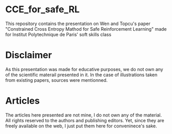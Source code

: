# CCE_for_safe_RL
This repository contains the presentation on Wen and Topcu's paper "Constrained Cross Entropy Mathod for Safe Reinforcement Learning" made for Institut Polytechnique de Paris' soft skills class

# Disclaimer
As this presentation was made for educative purposes, we do not own any of the scientific materail presented in it.
In the case of illustrations taken from existing papers, sources were mentionned.

# Articles
The articles here presented are not mine, I do not own any of the material. All rights reserved to the authors and publishing editors. Yet, since they are freely available on the web, I just put them here for conveninece's sake.
